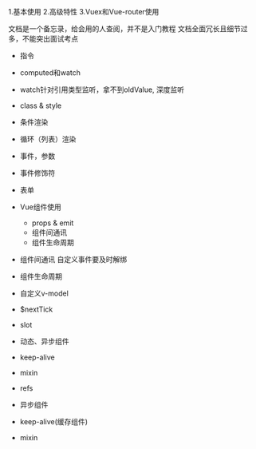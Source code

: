 1.基本使用
2.高级特性
3.Vuex和Vue-router使用

文档是一个备忘录，给会用的人查阅，并不是入门教程
文档全面冗长且细节过多，不能突出面试考点

* 指令
* computed和watch
* watch针对引用类型监听，拿不到oldValue, 深度监听
* class & style
* 条件渲染
* 循环（列表）渲染
* 事件，参数
* 事件修饰符
* 表单
* Vue组件使用
    * props & emit
    * 组件间通讯
    * 组件生命周期
* 组件间通讯 
    自定义事件要及时解绑

* 组件生命周期
* 自定义v-model
* $nextTick
* slot
* 动态、异步组件
* keep-alive
* mixin
* refs

* 异步组件
* keep-alive(缓存组件)
* mixin


